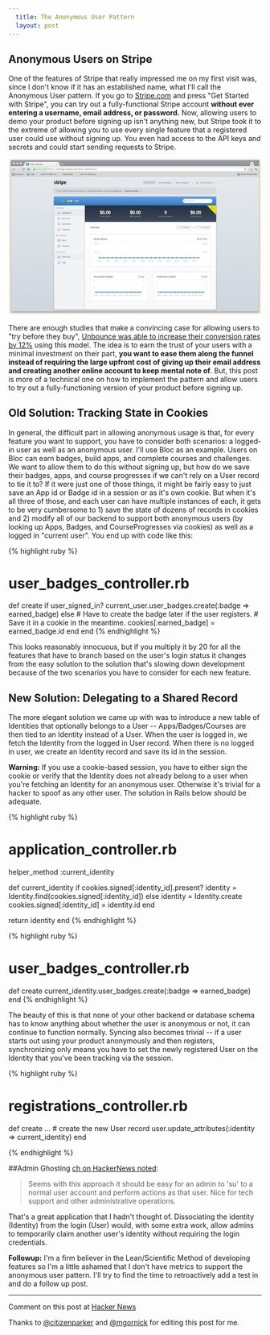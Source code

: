 ```yaml
---
  title: The Anonymous User Pattern
  layout: post
---
```


## Anonymous Users on Stripe
One of the features of Stripe that really impressed me on my first
visit was, since I
don't know if it has an established name, what I'll call the Anonymous User
pattern. If you go to [Stripe.com](http://stripe.com) and press "Get Started with Stripe",
you can try out a fully-functional Stripe account **without ever
entering a username, email address, or password.** Now, allowing users
to demo your product before signing up isn't anything new, but Stripe
took it to the extreme of allowing you to use every single feature that
a registered user could use without signing up. You even had access to
the API keys and secrets and could start sending requests to Stripe.

![](/images/stripe_anonymous_users.jpg)

There are enough studies that make a convincing case for allowing
users to "try before they buy", [Unbounce was able to increase their
conversion rates by 12%](http://unbounce.com/lead-generation/conversion-psychology-1-why-stealing-grapes-increases-form-conversions-case-study/) using this model. The idea is to earn the trust of your users with a minimal
investment on their part, **you want to ease them along the funnel instead
of requiring the large upfront cost of giving up their email address and
creating another online account to keep mental note of**.
But, this post is more of a technical
one on how to implement the pattern and
allow users to try out a fully-functioning version of your product
before signing up.

## Old Solution: Tracking State in Cookies

In general, the difficult part in allowing anonymous usage is that, for
every feature you want to support, you have to consider both scenarios:
a logged-in user as well as an anonymous user. I'll use Bloc as an example.
Users on Bloc can earn badges, build apps, and complete
courses and challenges. We want to allow them to do this without signing
up, but how do we save their badges, apps, and course progresses if we
can't rely on a User record to tie it to? If it were just one of those
things, it might be fairly easy to just save an App id or Badge id in
a session or as it's own cookie. But when it's all three of those, and
each user can have multiple instances of each, it gets to be very
cumbersome to 1) save the state of dozens of records in cookies and 2) modify all of our
backend to support both anonymous users (by looking up Apps, Badges, and
CourseProgresses via cookies) as well as a logged in "current user". You
end up with code like this:

{% highlight ruby %}
# user_badges_controller.rb

def create
  if user_signed_in?
    current_user.user_badges.create(:badge => earned_badge)
  else
    # Have to create the badge later if the user registers.
    # Save it in a cookie in the meantime.
    cookies[:earned_badge] = earned_badge.id
  end
end
{% endhighlight %}

This looks reasonably innocuous, but if you multiply it by 20 for all the features that have
to branch based on the user's login status it changes from the easy solution to the solution
that's slowing down development because of the two scenarios you
have to consider for each new feature.

## New Solution: Delegating to a Shared Record
The more elegant solution we came up with was to introduce a new table of
Identities that optionally belongs to a User -- Apps/Badges/Courses
are then tied to an Identity instead of a User. When the user is
logged in, we fetch the Identity from the logged in User record. When there is no
logged in user, we create an Identity record and save its id in the
session.

**Warning:** If you use a cookie-based session, you have to either sign
the cookie or verify that the Identity does not already belong to a user
when you're fetching an Identity for an anonymous user. Otherwise it's
trivial for a hacker to spoof as any other user. The solution in Rails
below should be adequate.

{% highlight ruby %}
# application_controller.rb

helper_method :current_identity

def current_identity
  if cookies.signed[:identity_id].present?
    identity = Identity.find(cookies.signed[:identity_id])
  else
    identity = Identity.create
    cookies.signed[:identity_id] = identity.id
  end

  return identity
end
{% endhighlight %}

{% highlight ruby %}
# user_badges_controller.rb

def create
  current_identity.user_badges.create(:badge => earned_badge)
end
{% endhighlight %}

The beauty of this is that none of your other backend or database schema
has to know anything about whether the user is anonymous or not, it can
continue to function normally. Syncing also becomes trivial -- if a user
starts out using your product anonymously and then registers,
synchronizing only means you have to set the newly registered User on
the Identity that you've been tracking via the session.

{% highlight ruby %}
# registrations_controller.rb

def create
  ... # create the new User record
  user.update_attributes(:identity => current_identity)
end

{% endhighlight %}

##Admin Ghosting
[ch on HackerNews noted](http://news.ycombinator.com/item?id=3476437):
> Seems with this approach it should be easy for an admin to 'su' to a normal user account and perform actions as that user. Nice for tech support and other administrative operations.

That's a great application that I hadn't thought of. Dissociating the
identity (Identity) from the login (User) would, with some extra work,
allow admins to temporarily claim another user's identity without
requiring the login credentials.

**Followup:** I'm a firm believer in the Lean/Scientific Method of developing
features so I'm a little ashamed that I don't have metrics to support
the anonymous user pattern. I'll try to find the time to retroactively
add a test in and do a follow up post.

---

Comment on this post at [Hacker News](http://news.ycombinator.com/item?id=3476206)

Thanks to [@citizenparker](https://twitter.com/#!/citizenparker) and [@mgornick](https://twitter.com/#!/mgornick) for editing this post for me.

